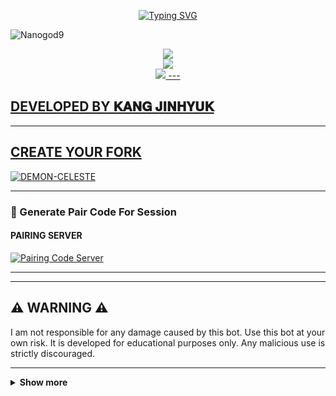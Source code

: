 <p align="center">
  <a href="https://git.io/typing-svg">
    <img src="https://readme-typing-svg.demolab.com?font=EB+Garamond&weight=800&size=28&duration=4000&pause=1000&random=false&width=435&lines=+NANO_GOD_BUG;WHATSAPP+CRASH+x+BUG+BOT;DEVELOPED+BY+𝐊𝐀𝐍𝐆+𝐉𝐈𝐍𝐇𝐘𝐔𝐊" alt="Typing SVG" />
  </a>
</p>

![Nanogod9](https://files.catbox.moe/dohubs.jpg)
<p align="center">
<a href="https://youtube.com/@ssk-familycampagny"><img src="https://img.shields.io/badge/YouTube-ff0000?style=for-the-badge&logo=youtube&logoColor=ff000000&link=https://youtube.com/@ssk-familycampagny" /><br>
<a href="https://whatsapp.com/channel/0029Vajrhmz96H4IsEjh4a41"><img src="https://img.shields.io/badge/WhatsApp Channel-25D366?style=for-the-badge&logo=whatsapp&logoColor=white&link=https://whatsapp.com/channel/0029VaG9VfPKWEKk1rxTQD20" /><br>
<a href="https://t.me/+13472314632"><img src="https://img.shields.io/badge/Telegram-00FFFF?style=for-the-badge&logo=telegram&logoColor=white" />
---

## DEVELOPED BY 𝐊𝐀𝐍𝐆 𝐉𝐈𝐍𝐇𝐘𝐔𝐊

---

## CREATE YOUR FORK
<a href="https://github.com/Gungun243/Nanogod9/fork">
  <img title="DEMON-CELESTE" src="https://img.shields.io/badge/FORK-DEMON-CELESTE-red?color=red&style=for-the-badge&logo=stackshare">
</a>

---

### 🔐 Generate Pair Code For Session

#### PAIRING SERVER 
<a href="https://drk-tech-1.onrender.com/" target="_blank">
  <img alt="Pairing Code Server " src="https://img.shields.io/badge/PAIRING CODE-green?style=for-the-badge&logo=opencv&logoColor=white"/>
</a>

---


  
---

## ⚠️ WARNING ⚠️

I am not responsible for any damage caused by this bot. Use this bot at your own risk. It is developed for educational purposes only. Any malicious use is strictly discouraged.

---

<details>
  <summary><strong>Show more</strong></summary>


---

## Developer 💀

<a href="https://github.com/Gungun243">
  <img src="https://github.com/Gungun243.png" width="200" height="200" alt="NAOFUMI-SAMA"/>
</a>
<p align="center"><strong>NAOFUMI-SAMA</strong></p>

---

## Contributors 🤝

<a href="https://github.com/BarryAllen100">
  <img src="https://github.com/BarryAllen100.png" width="200" height="200" alt="BarryAllen100"/>
</a>
<p align="center"><strong>BarryAllen100</strong>

---

## GitHub Deployment

```yaml
name: Node.js CI

on:
  push:
    branches:
      - main
  pull_request:
    branches:
      - main
  schedule:
    - cron: '0 */6 * * *'  

jobs:
  build:

    runs-on: ubuntu-latest

    strategy:
      matrix:
        node-version: [20.x]

    steps:
    - name: Checkout repository
      uses: actions/checkout@v3

    - name: Set up Node.js
      uses: actions/setup-node@v3
      with:
        node-version: ${{ matrix.node-version }}

    - name: Install dependencies
      run: npm install

    - name: Install FFmpeg
      run: sudo apt-get install -y ffmpeg

    - name: Start application with timeout
      run: |
        timeout 21590s npm start  # Limits run to 5h 59m 50s

    - name: Save state (Optional)
      run: |
        ./save_state.sh
